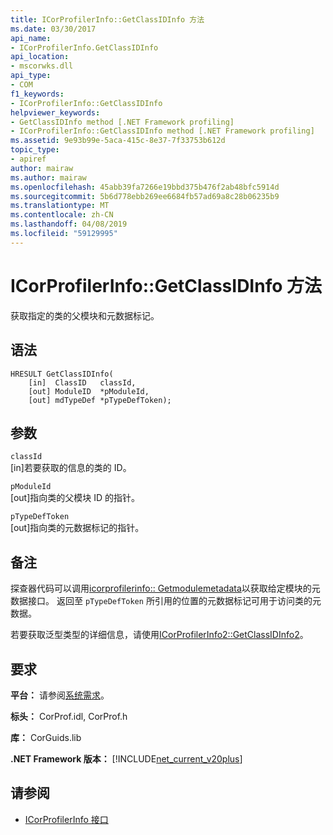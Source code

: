 ```yaml
---
title: ICorProfilerInfo::GetClassIDInfo 方法
ms.date: 03/30/2017
api_name:
- ICorProfilerInfo.GetClassIDInfo
api_location:
- mscorwks.dll
api_type:
- COM
f1_keywords:
- ICorProfilerInfo::GetClassIDInfo
helpviewer_keywords:
- GetClassIDInfo method [.NET Framework profiling]
- ICorProfilerInfo::GetClassIDInfo method [.NET Framework profiling]
ms.assetid: 9e93b99e-5aca-415c-8e37-7f33753b612d
topic_type:
- apiref
author: mairaw
ms.author: mairaw
ms.openlocfilehash: 45abb39fa7266e19bbd375b476f2ab48bfc5914d
ms.sourcegitcommit: 5b6d778ebb269ee6684fb57ad69a8c28b06235b9
ms.translationtype: MT
ms.contentlocale: zh-CN
ms.lasthandoff: 04/08/2019
ms.locfileid: "59129995"
---
```

# <a name="icorprofilerinfogetclassidinfo-method"></a>ICorProfilerInfo::GetClassIDInfo 方法
获取指定的类的父模块和元数据标记。  
  
## <a name="syntax"></a>语法  
  
```  
HRESULT GetClassIDInfo(  
    [in]  ClassID   classId,  
    [out] ModuleID  *pModuleId,  
    [out] mdTypeDef *pTypeDefToken);  
```  
  
## <a name="parameters"></a>参数  
 `classId`  
 [in]若要获取的信息的类的 ID。  
  
 `pModuleId`  
 [out]指向类的父模块 ID 的指针。  
  
 `pTypeDefToken`  
 [out]指向类的元数据标记的指针。  
  
## <a name="remarks"></a>备注  
 探查器代码可以调用[icorprofilerinfo:: Getmodulemetadata](../../../../docs/framework/unmanaged-api/profiling/icorprofilerinfo-getmodulemetadata-method.md)以获取给定模块的元数据接口。 返回至 `pTypeDefToken` 所引用的位置的元数据标记可用于访问类的元数据。  
  
 若要获取泛型类型的详细信息，请使用[ICorProfilerInfo2::GetClassIDInfo2](../../../../docs/framework/unmanaged-api/profiling/icorprofilerinfo2-getclassidinfo2-method.md)。  
  
## <a name="requirements"></a>要求  
 **平台：** 请参阅[系统需求](../../../../docs/framework/get-started/system-requirements.md)。  
  
 **标头：** CorProf.idl, CorProf.h  
  
 **库：** CorGuids.lib  
  
 **.NET Framework 版本：** [!INCLUDE[net_current_v20plus](../../../../includes/net-current-v20plus-md.md)]  
  
## <a name="see-also"></a>请参阅

- [ICorProfilerInfo 接口](../../../../docs/framework/unmanaged-api/profiling/icorprofilerinfo-interface.md)
